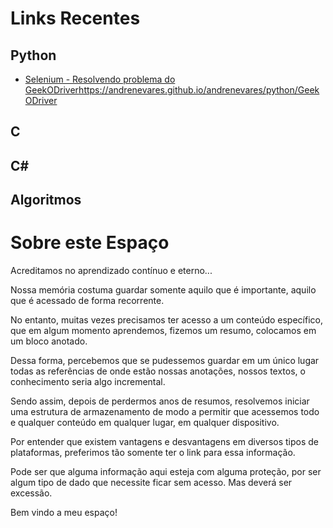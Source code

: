 # Links Recentes

## Python
- [Selenium - Resolvendo problema do GeekODriver]()https://andrenevares.github.io/andrenevares/python/GeekODriver

## C

## C#

## Algoritmos



# Sobre este Espaço
Acreditamos no aprendizado contínuo e eterno...

Nossa memória costuma guardar somente aquilo que é importante, aquilo que é acessado de forma recorrente.

No entanto, muitas vezes precisamos ter acesso a um conteúdo específico, que em algum momento aprendemos, fizemos um resumo, colocamos em um bloco anotado.

Dessa forma, percebemos que se pudessemos guardar em um único lugar todas as referências de onde estão nossas anotações, nossos textos, o conhecimento seria algo incremental.

Sendo assim, depois de perdermos anos de resumos, resolvemos iniciar uma estrutura de armazenamento de modo a permitir que acessemos todo e qualquer conteúdo em qualquer lugar, em qualquer dispositivo.

Por entender que existem vantagens e desvantagens em diversos tipos de plataformas, preferimos tão somente ter o link para essa informação.

Pode ser que alguma informação aqui esteja com alguma proteção, por ser algum tipo de dado que necessite ficar sem acesso.  Mas deverá ser excessão.

Bem vindo a meu espaço!


